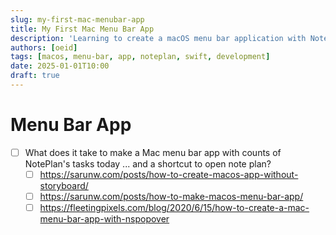 ```yaml
---
slug: my-first-mac-menubar-app
title: My First Mac Menu Bar App
description: 'Learning to create a macOS menu bar application with NotePlan task integration.'
authors: [oeid]
tags: [macos, menu-bar, app, noteplan, swift, development]
date: 2025-01-01T10:00
draft: true
---
```


# Menu Bar App
* [ ] What does it take to make a Mac menu bar app with counts of NotePlan's tasks today ... and a shortcut to open note plan?
	* [ ] https://sarunw.com/posts/how-to-create-macos-app-without-storyboard/
	* [ ] https://sarunw.com/posts/how-to-make-macos-menu-bar-app/
	* [ ] https://fleetingpixels.com/blog/2020/6/15/how-to-create-a-mac-menu-bar-app-with-nspopover
